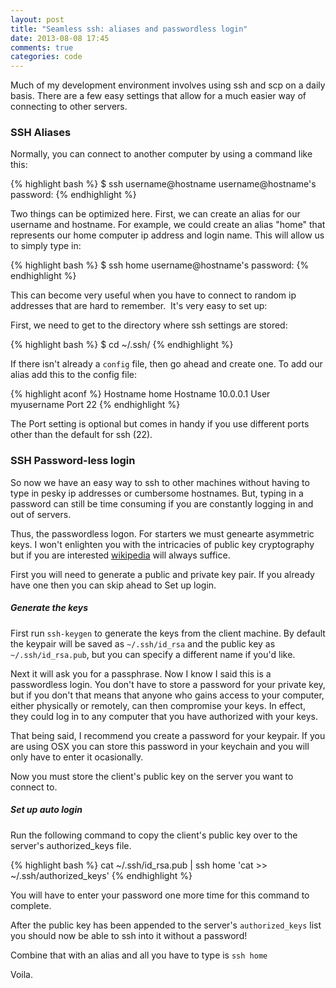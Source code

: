 ```yaml
---
layout: post
title: "Seamless ssh: aliases and passwordless login"
date: 2013-08-08 17:45
comments: true
categories: code
---
```



Much of my development environment involves using ssh and scp on a daily basis.
There are a few easy settings that allow for a much easier way of connecting to
other servers.

### SSH Aliases
Normally, you can connect to another computer by using a command like this:

{% highlight bash %}
$ ssh username@hostname
username@hostname's password:
{% endhighlight %}

Two things can be optimized here. First, we can create an alias for our username
and hostname. For example, we could create an alias "home" that represents our 
home computer ip address and login name. This will allow us to simply type in:

{% highlight bash %}
$ ssh home
username@hostname's password:
{% endhighlight %}

This can become very useful when you have to connect to random ip addresses that
are hard to remember.  It's very easy to set up:

First, we need to get to the directory where ssh settings are stored:

{% highlight bash %}
$ cd ~/.ssh/
{% endhighlight %}

If there isn't already a ```config``` file, then go ahead and create one. To add
our alias add this to the config file:

{% highlight aconf %}
Hostname home
    Hostname 10.0.0.1
    User myusername
    Port 22
{% endhighlight %}

The Port setting is optional but comes in handy if you use different ports other
than the default for ssh (22).

### SSH Password-less login

So now we have an easy way to ssh to other machines without having to type in 
pesky ip addresses or cumbersome hostnames. But, typing in a password can still 
be time consuming if you are constantly logging in and out of servers.

Thus, the passwordless logon.  For starters we must genearte asymmetric keys. I
won't enlighten you with the intricacies of public key cryptography but if you
are interested [wikipedia](https://en.wikipedia.org/wiki/Public-key_cryptography)
will always suffice.

First you will need to generate a public and private key pair.  If you already
have one then you can skip ahead to Set up login.

##### Generate the keys

First run ```ssh-keygen``` to generate the keys from the client machine. By 
default the keypair will be saved as ``~/.ssh/id_rsa`` and the public key as 
``~/.ssh/id_rsa.pub``, but you can specify a different name if you'd like.

Next it will ask you for a passphrase.  Now I know I said this is a passwordless
login.  You don't have to store a password for your private key, but if you
don't that means that anyone who gains access to your computer, either
physically or remotely, can then compromise your keys.  In effect, they could log
in to any computer that you have authorized with your keys. 

That being said, I recommend you create a password for your keypair. If you are
using OSX you can store this password in your keychain and you will only have to
enter it ocasionally.

Now you must store the client's public key on the server you want to connect to.

##### Set up auto login

Run the following command to copy the client's public key over to the server's
authorized_keys file.

{% highlight bash %}
cat ~/.ssh/id_rsa.pub | ssh home 'cat >> ~/.ssh/authorized_keys'
{% endhighlight %}

You will have to enter your password one more time for this command to complete.

After the public key has been appended to the server's ``authorized_keys`` list you
should now be able to ssh into it without a password!

Combine that with an alias and all you have to type is ``` ssh home ```

Voila.

